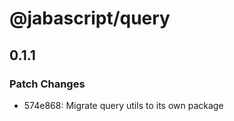 # @jabascript/query

## 0.1.1

### Patch Changes

- 574e868: Migrate query utils to its own package
